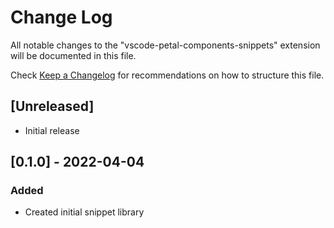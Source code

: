# Change Log

All notable changes to the "vscode-petal-components-snippets" extension will be documented in this file.

Check [Keep a Changelog](http://keepachangelog.com/) for recommendations on how to structure this file.

## [Unreleased]

- Initial release

## [0.1.0] - 2022-04-04
### Added
- Created initial snippet library

